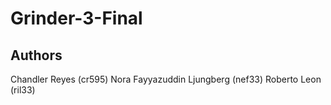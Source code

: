 # Grinder-3-Final

## Authors

Chandler Reyes (cr595)
Nora Fayyazuddin Ljungberg (nef33)
Roberto Leon (ril33)
